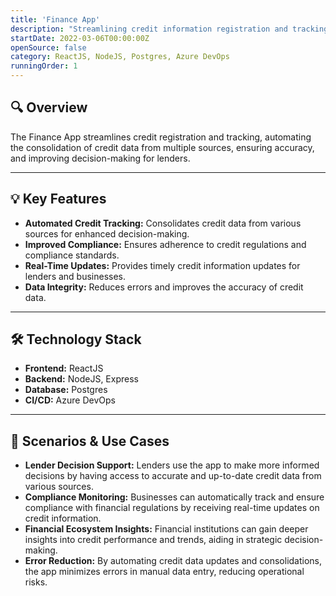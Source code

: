```yaml
---
title: 'Finance App'
description: "Streamlining credit information registration and tracking involves consolidating, automating, and monitoring credit data from various sources to enhance accuracy, accessibility, and compliance. This improves decision-making for lenders, reduces errors, ensures timely updates, and fosters a more reliable financial ecosystem."
startDate: 2022-03-06T00:00:00Z
openSource: false
category: ReactJS, NodeJS, Postgres, Azure DevOps
runningOrder: 1
---
```

<div class=" shadow-xl rounded-2xl p-6 mb-8 ">
  <h2 class="text-2xl font-semibold  mb-4">🔍 Overview</h2>
  <p class="mt-2  pt-1">The Finance App streamlines credit registration and tracking, automating the consolidation of credit data from multiple sources, ensuring accuracy, and improving decision-making for lenders.</p>

  <hr class=" mb-8 mt-8 border border-base-300">

  <h2 class="text-2xl font-semibold mb-4 ">💡 Key Features</h2>
  <ul class="list-disc  list-inside my-4   pt-1">
    <li><strong>Automated Credit Tracking:</strong> Consolidates credit data from various sources for enhanced decision-making.</li>
    <li><strong>Improved Compliance:</strong> Ensures adherence to credit regulations and compliance standards.</li>
    <li><strong>Real-Time Updates:</strong> Provides timely credit information updates for lenders and businesses.</li>
    <li><strong>Data Integrity:</strong> Reduces errors and improves the accuracy of credit data.</li>
  </ul>

  <hr class=" mb-8 mt-8 border border-base-300">

  <h2 class="text-2xl font-semibold mb-4">🛠 Technology Stack</h2>
  <ul class="list-disc  list-inside my-4   pt-1">
      <li><strong>Frontend:</strong> ReactJS</li>
      <li><strong>Backend:</strong> NodeJS, Express</li>
      <li><strong>Database:</strong> Postgres</li>
      <li><strong>CI/CD:</strong> Azure DevOps</li>
  </ul>

  <hr class=" mb-8 mt-8 border border-base-300">

  <h2 class="text-2xl font-semibold mb-4">📂 <strong>Scenarios & Use Cases</strong></h2>
  <ul class="list-disc  list-inside my-4   pt-1">
      <li><strong>Lender Decision Support:</strong> Lenders use the app to make more informed decisions by having access to accurate and up-to-date credit data from various sources.</li>
      <li><strong>Compliance Monitoring:</strong> Businesses can automatically track and ensure compliance with financial regulations by receiving real-time updates on credit information.</li>
      <li><strong>Financial Ecosystem Insights:</strong> Financial institutions can gain deeper insights into credit performance and trends, aiding in strategic decision-making.</li>
      <li><strong>Error Reduction:</strong> By automating credit data updates and consolidations, the app minimizes errors in manual data entry, reducing operational risks.</li>
  </ul>
</div>
